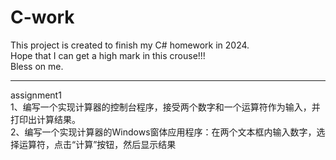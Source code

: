 # C-work
This project is created to finish my C# homework in 2024.  
Hope that I can get a high mark in this crouse!!!  
Bless on me.  

*****************************************************************  
assignment1  
1、编写一个实现计算器的控制台程序，接受两个数字和一个运算符作为输入，并打印出计算结果。  
2、编写一个实现计算器的Windows窗体应用程序：在两个文本框内输入数字，选择运算符，点击“计算”按钮，然后显示结果  
